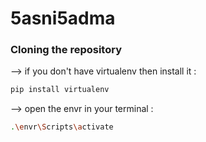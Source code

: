 # 5asni5adma

### Cloning the repository

--> if you don't have virtualenv then install it :

```bash
pip install virtualenv
```

--> open the envr in your terminal :

```bash
.\envr\Scripts\activate
```
